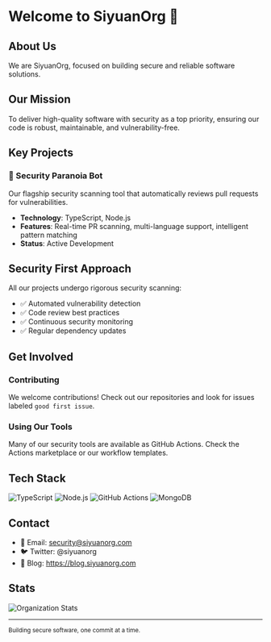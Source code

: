 # Welcome to SiyuanOrg 👋

## About Us

We are SiyuanOrg, focused on building secure and reliable software solutions.

## Our Mission

To deliver high-quality software with security as a top priority, ensuring our code is robust, maintainable, and vulnerability-free.

## Key Projects

### 🔐 Security Paranoia Bot
Our flagship security scanning tool that automatically reviews pull requests for vulnerabilities.
- **Technology**: TypeScript, Node.js
- **Features**: Real-time PR scanning, multi-language support, intelligent pattern matching
- **Status**: Active Development

## Security First Approach

All our projects undergo rigorous security scanning:
- ✅ Automated vulnerability detection
- ✅ Code review best practices
- ✅ Continuous security monitoring
- ✅ Regular dependency updates

## Get Involved

### Contributing
We welcome contributions! Check out our repositories and look for issues labeled `good first issue`.

### Using Our Tools
Many of our security tools are available as GitHub Actions. Check the Actions marketplace or our workflow templates.

## Tech Stack

![TypeScript](https://img.shields.io/badge/TypeScript-007ACC?style=flat-square&logo=typescript&logoColor=white)
![Node.js](https://img.shields.io/badge/Node.js-339933?style=flat-square&logo=node.js&logoColor=white)
![GitHub Actions](https://img.shields.io/badge/GitHub_Actions-2088FF?style=flat-square&logo=github-actions&logoColor=white)
![MongoDB](https://img.shields.io/badge/MongoDB-47A248?style=flat-square&logo=mongodb&logoColor=white)

## Contact

- 📧 Email: security@siyuanorg.com
- 🐦 Twitter: @siyuanorg
- 📝 Blog: https://blog.siyuanorg.com

## Stats

![Organization Stats](https://github-readme-stats.vercel.app/api?username=siyuanorg&show_icons=true&theme=dark)

---

<sub>Building secure software, one commit at a time.</sub>